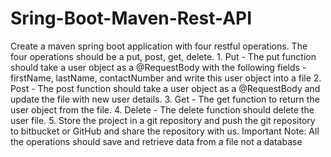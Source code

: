 # Sring-Boot-Maven-Rest-API
Create a maven spring boot application with four restful operations.  The four operations should be a put, post, get, delete.  1. Put - The put function should take a user object as a @RequestBody with the following fields - firstName, lastName, contactNumber and write this user object into a file  2. Post - The post function should take a user object as a @RequestBody and update the file with new user details. 3. Get - The get function to return the user object from the file. 4. Delete - The delete function should delete the  user file. 5. Store the project in a git repository and push the git repository to bitbucket or GitHub and share the repository with us.  Important Note: All the operations should save and retrieve data from a file not a database
